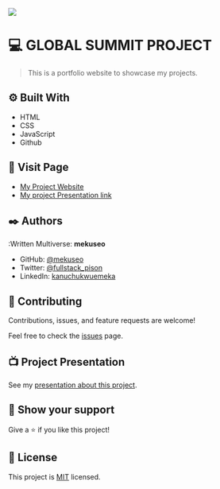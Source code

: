 ![](https://img.shields.io/badge/Microverse-blueviolet)

# :computer: GLOBAL SUMMIT PROJECT

> This is a portfolio website to showcase my projects.

## :gear: Built With

- HTML
- CSS
- JavaScript
- Github

## :link: Visit Page

- [My Project Website](https://mekuseo.github.io/Global-Summit-Project/)
- [My project Presentation link ](https://www.loom.com/share/806a8261b36344cc900db8939718c5f7)


## :black_nib: Authors

:Written Multiverse: **mekuseo**

- GitHub: [@mekuseo](https://github.com/mekuseo)
- Twitter: [@fullstack_pison](https://twitter.com/pison_fullstack)
- LinkedIn: [kanuchukwuemeka](https://www.linkedin.com/in/kanuchukwuemeka)

## :handshake: Contributing

Contributions, issues, and feature requests are welcome!

Feel free to check the [issues](https://github.com/mekuseo/global-summit-project/issues) page.

## :tv: Project Presentation

See my [presentation about this project](...).

## :star_struck: Show your support

Give a :star: if you like this project!

## :scroll: License

This project is [MIT](./MIT.md) licensed.
